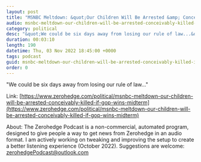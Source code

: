 ```yaml
---
layout: post
title: "MSNBC Meltdown: &quot;Our Children Will Be Arrested &amp; Conceivably Killed&quot; If The GOP Wins Midterm Elections"
audio: msnbc-meltdown-our-children-will-be-arrested-conceivably-killed-if-gop-wins-midterm-0
category: political
desc: "&quot;We could be six days away from losing our rule of law...&quot;"
duration: 00:03:10
length: 190
datetime: Thu, 03 Nov 2022 18:45:00 +0000
tags: podcast
guid: msnbc-meltdown-our-children-will-be-arrested-conceivably-killed-if-gop-wins-midterm-0
order: 0
---
```

&quot;We could be six days away from losing our rule of law...&quot;

Link: [https://www.zerohedge.com/political/msnbc-meltdown-our-children-will-be-arrested-conceivably-killed-if-gop-wins-midterm](https://www.zerohedge.com/political/msnbc-meltdown-our-children-will-be-arrested-conceivably-killed-if-gop-wins-midterm)

About: The Zerohedge Podcast is a non-commercial, automated program, designed to give people a way to get news from Zerohedge in an audio format.  I am actively working on tweaking and improving the setup to create a better listening experience (October 2022).  Suggestions are welcome: [zerohedgePodcast@outlook.com](mailto:zerohedgePodcast@outlook.com)